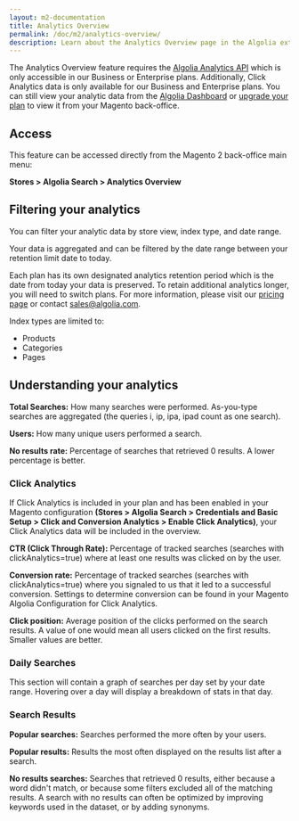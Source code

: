```yaml
---
layout: m2-documentation
title: Analytics Overview
permalink: /doc/m2/analytics-overview/
description: Learn about the Analytics Overview page in the Algolia extension for Magento 2
---
```


The Analytics Overview feature requires the [Algolia Analytics API](https://www.algolia.com/doc/rest-api/analytics/) which is only accessible in our Business or Enterprise plans. Additionally, Click Analytics data is only available for our Business and Enterprise plans. You can still view your analytic data from the [Algolia Dashboard](https://www.algolia.com/analytics/overview/) or [upgrade your plan](https://www.algolia.com/billing/overview/) to view it from your Magento back-office. 

## Access

This feature can be accessed directly from the Magento 2 back-office main menu: 

**Stores > Algolia Search > Analytics Overview**
 

## Filtering your analytics

You can filter your analytic data by store view, index type, and date range. 

<div class="alert alert-info">
    <i class="fa fa-info-circle"></i>
    Your data is aggregated and can be filtered by the date range between your retention limit date to today.
</div>

Each plan has its own designated analytics retention period which is the date from today your data is preserved. To retain additional analytics longer, you will need to switch plans. For more information, please visit our [pricing page](https://www.algolia.com/billing/overview/) or contact [sales@algolia.com](sales@algolia.com). 

Index types are limited to:

- Products
- Categories
- Pages


## Understanding your analytics

**Total Searches:** How many searches were performed. As-you-type searches are aggregated (the queries i, ip, ipa, ipad count as one search).

**Users:** How many unique users performed a search.

**No results rate:** Percentage of searches that retrieved 0 results. A lower percentage is better.



### Click Analytics 

If Click Analytics is included in your plan and has been enabled in your Magento configuration **(Stores > Algolia Search > Credentials and Basic Setup > Click and Conversion Analytics > Enable Click Analytics)**, your Click Analytics data will be included in the overview. 


**CTR (Click Through Rate):** Percentage of tracked searches (searches with clickAnalytics=true) where at least one results was clicked on by the user.

**Conversion rate:** Percentage of tracked searches (searches with clickAnalytics=true) where you signaled to us that it led to a successful conversion. Settings to determine conversion can be found in your Magento Algolia Configuration for Click Analytics.

**Click position:** Average position of the clicks performed on the search results. A value of one would mean all users clicked on the first results. Smaller values are better.


### Daily Searches

This section will contain a graph of searches per day set by your date range. Hovering over a day will display a breakdown of stats in that day.


### Search Results

**Popular searches:** Searches performed the more often by your users.

**Popular results:** Results the most often displayed on the results list after a search.

**No results searches:** Searches that retrieved 0 results, either because a word didn't match, or because some filters excluded all of the matching results. A search with no results can often be optimized by improving keywords used in the dataset, or by adding synonyms.